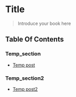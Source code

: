 # Title

> Introduce your book here

## Table Of Contents

### Temp_section

* [Temp post](Temp_section/temp_post.md)

### Temp_section2

* [Temp post2](Temp_section2/temp_post2.md)
